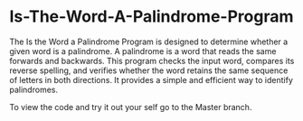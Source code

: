 # Is-The-Word-A-Palindrome-Program

The Is the Word a Palindrome Program is designed to determine whether a given word is a palindrome. A palindrome is a word that reads the same forwards and backwards. This program checks the input word, compares its reverse spelling, and verifies whether the word retains the same sequence of letters in both directions. It provides a simple and efficient way to identify palindromes.

To view the code and try it out your self go to the Master branch.
